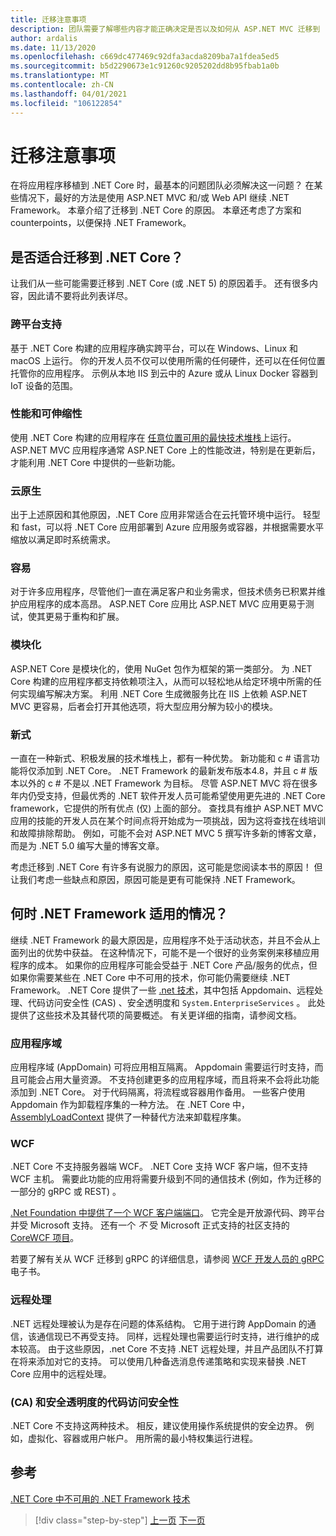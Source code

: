```yaml
---
title: 迁移注意事项
description: 团队需要了解哪些内容才能正确决定是否以及如何从 ASP.NET MVC 迁移到 .NET Core？
author: ardalis
ms.date: 11/13/2020
ms.openlocfilehash: c669dc477469c92dfa3acda8209ba7a1fdea5ed5
ms.sourcegitcommit: b5d2290673e1c91260c9205202dd8b95fbab1a0b
ms.translationtype: MT
ms.contentlocale: zh-CN
ms.lasthandoff: 04/01/2021
ms.locfileid: "106122854"
---
```

# <a name="migration-considerations"></a>迁移注意事项

在将应用程序移植到 .NET Core 时，最基本的问题团队必须解决这一问题？ 在某些情况下，最好的方法是使用 ASP.NET MVC 和/或 Web API 继续 .NET Framework。 本章介绍了迁移到 .NET Core 的原因。 本章还考虑了方案和 counterpoints，以便保持 .NET Framework。

## <a name="is-migration-to-net-core-appropriate"></a>是否适合迁移到 .NET Core？

让我们从一些可能需要迁移到 .NET Core (或 .NET 5) 的原因着手。 还有很多内容，因此请不要将此列表详尽。

### <a name="cross-platform-support"></a>跨平台支持

基于 .NET Core 构建的应用程序确实跨平台，可以在 Windows、Linux 和 macOS 上运行。 你的开发人员不仅可以使用所需的任何硬件，还可以在任何位置托管你的应用程序。 示例从本地 IIS 到云中的 Azure 或从 Linux Docker 容器到 IoT 设备的范围。

### <a name="performance-and-scalability"></a>性能和可伸缩性

使用 .NET Core 构建的应用程序在 [任意位置可用的最快技术堆栈](https://www.techempower.com/benchmarks/#hw=ph&test=plaintext)上运行。 ASP.NET MVC 应用程序通常 ASP.NET Core 上的性能改进，特别是在更新后，才能利用 .NET Core 中提供的一些新功能。

### <a name="cloud-native"></a>云原生

出于上述原因和其他原因，.NET Core 应用非常适合在云托管环境中运行。 轻型和 fast，可以将 .NET Core 应用部署到 Azure 应用服务或容器，并根据需要水平缩放以满足即时系统需求。

### <a name="maintainable"></a>容易

对于许多应用程序，尽管他们一直在满足客户和业务需求，但技术债务已积累并维护应用程序的成本高昂。 ASP.NET Core 应用比 ASP.NET MVC 应用更易于测试，使其更易于重构和扩展。

### <a name="modular"></a>模块化

ASP.NET Core 是模块化的，使用 NuGet 包作为框架的第一类部分。 为 .NET Core 构建的应用程序都支持依赖项注入，从而可以轻松地从给定环境中所需的任何实现编写解决方案。 利用 .NET Core 生成微服务比在 IIS 上依赖 ASP.NET MVC 更容易，后者会打开其他选项，将大型应用分解为较小的模块。

### <a name="modern"></a>新式

一直在一种新式、积极发展的技术堆栈上，都有一种优势。 新功能和 c # 语言功能将仅添加到 .NET Core。 .NET Framework 的最新发布版本4.8，并且 c # 版本以外的 c # 不是以 .NET Framework 为目标。 尽管 ASP.NET MVC 将在很多年内仍受支持，但最优秀的 .NET 软件开发人员可能希望使用更先进的 .NET Core framework，它提供的所有优点 (仅) 上面的部分。 查找具有维护 ASP.NET MVC 应用的技能的开发人员在某个时间点将开始成为一项挑战，因为这将查找在线培训和故障排除帮助。 例如，可能不会对 ASP.NET MVC 5 撰写许多新的博客文章，而是为 .NET 5.0 编写大量的博客文章。

考虑迁移到 .NET Core 有许多有说服力的原因，这可能是您阅读本书的原因！ 但让我们考虑一些缺点和原因，原因可能是更有可能保持 .NET Framework。

## <a name="when-is-net-framework-appropriate"></a>何时 .NET Framework 适用的情况？

继续 .NET Framework 的最大原因是，应用程序不处于活动状态，并且不会从上面列出的优势中获益。 在这种情况下，可能不是一个很好的业务案例来移植应用程序的成本。 如果你的应用程序可能会受益于 .NET Core 产品/服务的优点，但如果你需要某些在 .NET Core 中不可用的技术，你可能仍需要继续 .NET Framework。 .NET Core 提供了一些 [.net 技术](../../core/porting/net-framework-tech-unavailable.md)，其中包括 Appdomain、远程处理、代码访问安全性 (CAS) 、安全透明度和 `System.EnterpriseServices` 。 此处提供了这些技术及其替代项的简要概述。 有关更详细的指南，请参阅文档。

### <a name="application-domains"></a>应用程序域

应用程序域 (AppDomain) 可将应用相互隔离。 Appdomain 需要运行时支持，而且可能会占用大量资源。 不支持创建更多的应用程序域，而且将来不会将此功能添加到 .NET Core。 对于代码隔离，将流程或容器用作备用。 一些客户使用 Appdomain 作为卸载程序集的一种方法。 在 .NET Core 中， [AssemblyLoadContext](https://docs.microsoft.com/dotnet/standard/assembly/unloadability) 提供了一种替代方法来卸载程序集。

### <a name="wcf"></a>WCF

.NET Core 不支持服务器端 WCF。 .NET Core 支持 WCF 客户端，但不支持 WCF 主机。 需要此功能的应用将需要升级到不同的通信技术 (例如，作为迁移的一部分的 gRPC 或 REST) 。

[.Net Foundation 中提供了一个 WCF 客户端端口](../../core/dotnet-five.md#windows-communication-foundation)。 它完全是开放源代码、跨平台并受 Microsoft 支持。 还有一个 *不* 受 Microsoft 正式支持的社区支持的 [CoreWCF 项目](https://github.com/CoreWCF/CoreWCF)。

若要了解有关从 WCF 迁移到 gRPC 的详细信息，请参阅 [WCF 开发人员的 gRPC](https://docs.microsoft.com/dotnet/architecture/grpc-for-wcf-developers/) 电子书。

### <a name="remoting"></a>远程处理

.NET 远程处理被认为是存在问题的体系结构。 它用于进行跨 AppDomain 的通信，该通信现已不再受支持。 同样，远程处理也需要运行时支持，进行维护的成本较高。 由于这些原因，.net Core 不支持 .NET 远程处理，并且产品团队不打算在将来添加对它的支持。 可以使用几种备选消息传递策略和实现来替换 .NET Core 应用中的远程处理。

### <a name="code-access-security-cas-and-security-transparency"></a> (CA) 和安全透明度的代码访问安全性

.NET Core 不支持这两种技术。 相反，建议使用操作系统提供的安全边界。 例如，虚拟化、容器或用户帐户。 用所需的最小特权集运行进程。

## <a name="references"></a>参考

[.NET Core 中不可用的 .NET Framework 技术](../../core/porting/net-framework-tech-unavailable.md)

>[!div class="step-by-step"]
>[上一页](introduction.md)
>[下一页](migrate-aspnet-core-2-1.md)

